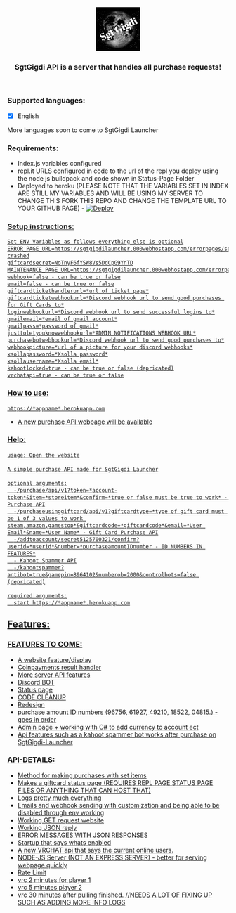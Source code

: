 <div align=center>
  <img src="/readmesrc/images/img.jpg" alt="SgtGigdi-Launcher">

  ### SgtGigdi API is a server that handles all purchase requests!
  
</div>
<br>

### Supported languages:
 - [x] English

More languages soon to come to SgtGigdi Launcher

### Requirements:
- Index.js variables configured
- repl.it URLS configured in code to the url of the repl you deploy using the node js buildpack and code shown in Status-Page Folder
- Deployed to heroku (PLEASE NOTE THAT THE VARIABLES SET IN INDEX ARE STILL MY VARIABLES AND WILL BE USING MY SERVER TO CHANGE THIS FORK THIS REPO AND CHANGE THE TEMPLATE URL TO YOUR GITHUB PAGE) - <a href="https://heroku.com/deploy?template=https://github.com/SgtGigdi/SgtGigdi-Purchase-API"> <img src="https://www.herokucdn.com/deploy/button.svg" alt="Deploy">

### Setup instructions:
```
Set ENV Variables as follows everything else is optional
ERROR_PAGE_URL=https://sgtgigdilauncher.000webhostapp.com/errorpages/server-crashed
giftcardsecret=NoTnyF6fYSW8Vs5DdCpG9YnTD
MAINTENANCE_PAGE_URL=https://sgtgigdilauncher.000webhostapp.com/errorpages/Maintenance
webhook=false - can be true or false
email=false - can be true or false
giftcardtickethandlerurl=*url of ticket page*
giftcardticketwebhookurl=*Discord webhook url to send good purchases for Gift Cards to*
loginwebhookurl=*Discord webhook url to send successful logins to*
gmailemail=*email of gmail account*
gmailpass=*password of gmail*
justtoletyouknowwebhookurl=*ADMIN NOTIFICATIONS WEBHOOK URL*
purchasebotwebhookurl=*Discord webhook url to send good purchases to*
webhookpicture=*url of a picture for your discord webhooks*
xsollapassword=*Xsolla password*
xsollausername=*Xsolla email*
kahootlocked=true - can be true or false (depricated)
vrchatapi=true - can be true or false
```

### How to use:
```
https://*appname*.herokuapp.com
```
- A new purchase API webpage will be available

### Help:
```
usage: Open the website

A simple purchase API made for SgtGigdi Launcher

optional arguments:
  -/purchase/api/v1?token=*account-token*&item=*storeitem*&confirm=*true or false must be true to work* - Purchase API
  -/purchaseusinggiftcard/api/v1?giftcardtype=*type of gift card must be 1 of 3 values to work steam,amazon,gamestop*&giftcardcode=*giftcardcode*&email=*User Email*&name=*User Name* - Gift Card Purchase API
  -/addtoaccount/secret5125700321/confirm?userid=*userid*&number=*purchaseamountIDnumber - ID NUMBERS IN FEATURES*
  - Kahoot Spammer API
  -/kahootspammer?antibot=true&gamepin=8964102&numberob=2000&controlbots=false (depricated)

required arguments:
  start https://*appname*.herokuapp.com
```

## Features:

### FEATURES TO COME:
- A website feature/display
- Coinpayments result handler
- More server API features
- Discord BOT
- Status page
- CODE CLEANUP
- Redesign
- purchase amount ID numbers (96756, 61927, 49210, 18522, 04815.) - goes in order
- Admin page + working with C# to add currency to account ect
- Api features such as a kahoot spammer bot works after purchase on SgtGigdi-Launcher

### API-DETAILS:
- Method for making purchases with set items
- Makes a giftcard status page (REQUIRES REPL PAGE STATUS PAGE FILES OR ANYTHING THAT CAN HOST THAT)
- Logs pretty much everything
- Emails and webhook sending with customization and being able to be disabled through env working
- Working GET request website
- Working JSON reply
- ERROR MESSAGES WITH JSON RESPONSES
- Startup that says whats enabled
- A new VRCHAT api that says the current online users.
- NODE-JS Server (NOT AN EXPRESS SERVER) - better for serving webpage quickly
- Rate Limit
- vrc 2 minutes for player 1
- vrc 5 minutes player 2
- vrc 30 minutes after pulling finished.
//NEEDS A LOT OF FIXING UP SUCH AS ADDING MORE INFO LOGS
